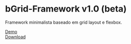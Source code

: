 # bGrid-Framework v1.0 (beta)
Framework minimalista baseado em grid layout e flexbox.

<a href="https://bgrid.netlify.app" target="_blank">Demo</a><br>
<a href="https://github.com/igoramos77/bGrid-Framework/archive/main.zip" target="_blank">Download</a>
